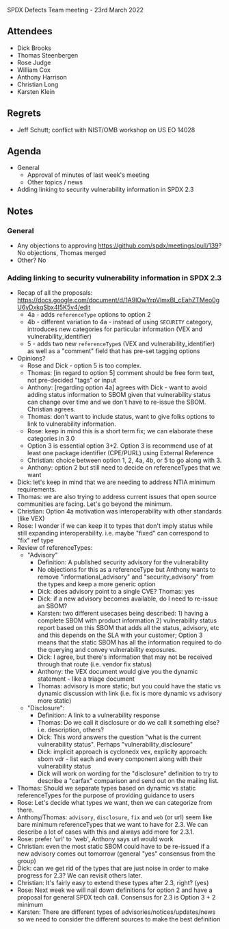 SPDX Defects Team meeting - 23rd March 2022

## Attendees
* Dick Brooks
* Thomas Steenbergen
* Rose Judge
* William Cox
* Anthony Harrison
* Christian Long
* Karsten Klein

## Regrets
* Jeff Schutt; conflict with NIST/OMB workshop on US EO 14028

## Agenda
* General
  * Approval of minutes of last week's meeting
  * Other topics / news
* Adding linking to security vulnerability information in SPDX 2.3

## Notes
### General
* Any objections to approving https://github.com/spdx/meetings/pull/139? No objections, Thomas merged
* Other? No

### Adding linking to security vulnerability information in SPDX 2.3
* Recap of all the proposals: https://docs.google.com/document/d/1A9lOwYrpVlmxBl_cEahZTMeo0gU6yDxkgSbx4I5K5v4/edit
  * 4a - adds `referenceType` options to option 2
  * 4b - different variation to 4a - instead of using `SECURITY` category, introduces new categories for particular information (VEX and vulnerability_identifier)
  * 5 - adds two new `referenceType`s (VEX and vulnerability_identifier) as well as a "comment" field that has pre-set tagging options
* Opinions?
  * Rose and Dick - option 5 is too complex.
  * Thomas: [in regard to option 5] comment should be free form text, not pre-decided "tags" or input
  * Anthony: [regarding option 4a] agrees with Dick - want to avoid adding status information to SBOM given that vulnerability status can change over time and we don't have to re-issue the SBOM. Christian agrees.
  * Thomas: don't want to include status, want to give folks options to link to vulnerability information.
  * Rose: keep in mind this is a short term fix; we can elaborate these categories in 3.0
  * Option 3 is essential option 3+2. Option 3 is recommend use of at least one package identifier (CPE/PURL) using External Reference
  * Christian: choice between option 1, 2, 4a, 4b, or 5 to go along with 3.
  * Anthony: option 2 but still need to decide on referenceTypes that we want
* Dick: let's keep in mind that we are needing to address NTIA minimum requirements.
* Thomas: we are also trying to address current issues that open source communities are facing. Let's go beyond the minimum.
* Christian: Option 4a motivation was interoperability with other standards (like VEX)
* Rose: I wonder if we can keep it to types that don't imply status while still expanding interoperability. i.e. maybe "fixed" can correspond to "fix" ref type
* Review of referenceTypes:
  * "Advisory"
     * Definition: A published security advisory for the vulnerability
     * No objections for this as a referenceType but Anthony wants to remove "informational_advisory" and "security_advisory" from the types and keep a more generic option
     * Dick: does advisory point to a single CVE? Thomas: yes
     * Dick: if a new advisory becomes available, do I need to re-issue an SBOM?
     * Karsten: two different usecases being described: 1) having a complete SBOM with product information 2) vulnerability status report based on this SBOM that adds all the status, advisory, etc and this depends on the SLA with your customer; Option 3 means that the static SBOM has all the information required to do the querying and convey vulnerability exposures.
     * Dick: I agree, but there's information that may not be received through that route (i.e. vendor fix status)
     * Anthony: the VEX document would give you the dynamic statement - like a triage document
     * Thomas: advisory is more static; but you could have the static vs dynamic discussion with link (i.e. fix is more dynamic vs advisory more static)
  * "Disclosure":
      * Definition: A link to a vulnerability response
      * Thomas: Do we call it disclosure or do we call it something else? i.e. description, others?
      * Dick: This word answers the question "what is the current vulnerability status". Perhaps "vulnerability_disclosure"
      * Dick: implicit approach is cyclonedx vex, explicity approach: sbom vdr - list each and every component along with their vulnerability status
      * Dick will work on wording for the "disclosure" definition to try to describe a "carfax" comparison and send out on the mailing list.
* Thomas: Should we separate types based on dynamic vs static referenceTypes for the purpose of providing guidance to users
* Rose: Let's decide what types we want, then we can categorize from there.
* Anthony/Thomas: `advisory`, `disclosure`, `fix` and `web` (or url) seem like bare minimum referenceTypes that we want to have for 2.3. We can describe a lot of cases with this and always add more for 2.3.1.
* Rose: prefer 'url' to 'web', Anthony says url would work
* Christian: even the most static SBOM could have to be re-issued if a new advisory comes out tomorrow (general "yes" consensus from the group)
* Dick: can we get rid of the types that are just noise in order to make progress for 2.3? We can revisit others later.
* Christian: It's fairly easy to extend these types after 2.3, right? (yes)
* Rose: Next week we will nail down definitions for option 2 and have a proposal for general SPDX tech call. Consensus for 2.3 is Option 3 + 2 minimum
* Karsten: There are different types of advisories/notices/updates/news so we need to consider the different sources to make the best definition
